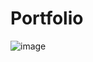 # Portfolio

![image](https://user-images.githubusercontent.com/40164098/105955620-966fb500-609c-11eb-9088-ca17e8dfc884.png)
